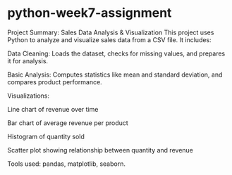 # python-week7-assignment
Project Summary: Sales Data Analysis & Visualization
This project uses Python to analyze and visualize sales data from a CSV file. It includes:

Data Cleaning: Loads the dataset, checks for missing values, and prepares it for analysis.

Basic Analysis: Computes statistics like mean and standard deviation, and compares product performance.

Visualizations:

Line chart of revenue over time

Bar chart of average revenue per product

Histogram of quantity sold

Scatter plot showing relationship between quantity and revenue

Tools used: pandas, matplotlib, seaborn.
